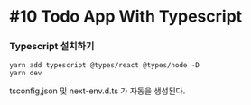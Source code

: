 # #10 Todo App With Typescript

### Typescript 설치하기

```
yarn add typescript @types/react @types/node -D
yarn dev
```

tsconfig,json 및 next-env.d.ts 가 자동을 생성된다.

